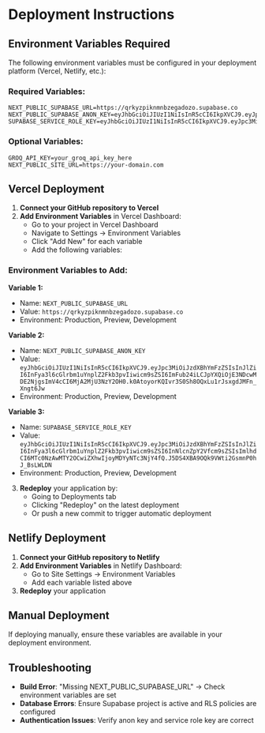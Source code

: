 # Deployment Instructions

## Environment Variables Required

The following environment variables must be configured in your deployment platform (Vercel, Netlify, etc.):

### Required Variables:
```
NEXT_PUBLIC_SUPABASE_URL=https://qrkyzpiknmnbzegadozo.supabase.co
NEXT_PUBLIC_SUPABASE_ANON_KEY=eyJhbGciOiJIUzI1NiIsInR5cCI6IkpXVCJ9.eyJpc3MiOiJzdXBhYmFzZSIsInJlZiI6InFya3l6cGlrbm1uYnplZ2Fkb3pvIiwicm9sZSI6ImFub24iLCJpYXQiOjE3NDcwMDE2NjgsImV4cCI6MjA2MjU3NzY2OH0.k0AtoyorKQIvr3S0Sh8OQxLu1rJsxgdJMFn_Xngt6Jw
SUPABASE_SERVICE_ROLE_KEY=eyJhbGciOiJIUzI1NiIsInR5cCI6IkpXVCJ9.eyJpc3MiOiJzdXBhYmFzZSIsInJlZiI6InFya3l6cGlrbm1uYnplZ2Fkb3pvIiwicm9sZSI6InNlcnZpY2Vfcm9sZSIsImlhdCI6MTc0NzAwMTY2OCwiZXhwIjoyMDYyNTc3NjY4fQ.J5DS4XBA9OQk9VWti2GsmnP0hJ_BsLWLDN
```

### Optional Variables:
```
GROQ_API_KEY=your_groq_api_key_here
NEXT_PUBLIC_SITE_URL=https://your-domain.com
```

## Vercel Deployment

1. **Connect your GitHub repository to Vercel**
2. **Add Environment Variables** in Vercel Dashboard:
   - Go to your project in Vercel Dashboard
   - Navigate to Settings → Environment Variables
   - Click "Add New" for each variable
   - Add the following variables:

### Environment Variables to Add:

**Variable 1:**
- Name: `NEXT_PUBLIC_SUPABASE_URL`
- Value: `https://qrkyzpiknmnbzegadozo.supabase.co`
- Environment: Production, Preview, Development

**Variable 2:**
- Name: `NEXT_PUBLIC_SUPABASE_ANON_KEY`
- Value: `eyJhbGciOiJIUzI1NiIsInR5cCI6IkpXVCJ9.eyJpc3MiOiJzdXBhYmFzZSIsInJlZiI6InFya3l6cGlrbm1uYnplZ2Fkb3pvIiwicm9sZSI6ImFub24iLCJpYXQiOjE3NDcwMDE2NjgsImV4cCI6MjA2MjU3NzY2OH0.k0AtoyorKQIvr3S0Sh8OQxLu1rJsxgdJMFn_Xngt6Jw`
- Environment: Production, Preview, Development

**Variable 3:**
- Name: `SUPABASE_SERVICE_ROLE_KEY`
- Value: `eyJhbGciOiJIUzI1NiIsInR5cCI6IkpXVCJ9.eyJpc3MiOiJzdXBhYmFzZSIsInJlZiI6InFya3l6cGlrbm1uYnplZ2Fkb3pvIiwicm9sZSI6InNlcnZpY2Vfcm9sZSIsImlhdCI6MTc0NzAwMTY2OCwiZXhwIjoyMDYyNTc3NjY4fQ.J5DS4XBA9OQk9VWti2GsmnP0hJ_BsLWLDN`
- Environment: Production, Preview, Development

3. **Redeploy** your application by:
   - Going to Deployments tab
   - Clicking "Redeploy" on the latest deployment
   - Or push a new commit to trigger automatic deployment

## Netlify Deployment

1. **Connect your GitHub repository to Netlify**
2. **Add Environment Variables** in Netlify Dashboard:
   - Go to Site Settings → Environment Variables
   - Add each variable listed above
3. **Redeploy** your application

## Manual Deployment

If deploying manually, ensure these variables are available in your deployment environment.

## Troubleshooting

- **Build Error**: "Missing NEXT_PUBLIC_SUPABASE_URL" → Check environment variables are set
- **Database Errors**: Ensure Supabase project is active and RLS policies are configured
- **Authentication Issues**: Verify anon key and service role key are correct
